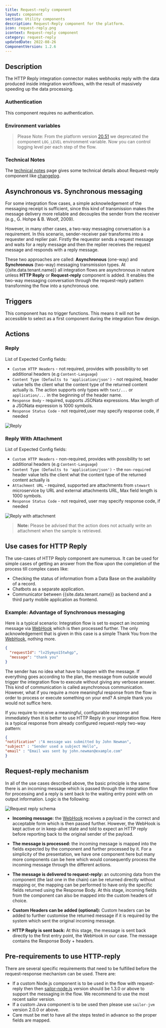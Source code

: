 ```yaml
---
title: Request-reply component
layout: component
section: Utility components
description: Request-Reply component for the platform.
icon: request-reply.png
icontext: Request-reply component
category: request-reply
updatedDate: 2022-08-26
ComponentVersion: 1.2.6
---
```


## Description

The HTTP Reply integration connector makes webhooks reply with the data produced
inside integration workflows, with the result of massively speeding up the data processing.

### Authentication

This component requires no authentication.

### Environment variables

> Please Note: From the platform version [20.51](/releases/2020-12-17) we deprecated the
> component `LOG_LEVEL` environment variable. Now you can control logging level per each step of the flow.

### Technical Notes

The [technical notes](technical-notes) page gives some technical details about Request-reply component like [changelog](/components/request-reply/technical-notes#changelog).

## Asynchronous vs. Synchronous messaging

For some integration flow cases, a simple acknowledgement of the messaging receipt
is sufficient, since this kind of transmission makes the message delivery more
reliable and decouples the sender from the receiver (e.g., G. Hohpe & B. Woolf, 2009).

However, in many other cases, a two-way messaging conversation is a requirement.
In this scenario, sender-receiver pair transforms into a requester and replier
pair. Firstly the requestor sends a request message and waits for a reply message
and then the replier receives the request message and responds with a reply message.

These two approaches are called: **Asynchronous** (one-way) and **Synchronous**
(two-way) messaging transmission types. At {{site.data.tenant.name}} all
integration flows are asynchronous in nature unless **HTTP Reply** or
**Request-reply** component is added. It enables the two-way messaging conversation
through the request-reply pattern transforming the flow into a synchronous one.

## Triggers

This component has no trigger functions. This means it will not be accessible to
select as a first component during the integration flow design.

## Actions

### Reply

List of Expected Config fields:

- `Custom HTTP Headers` - not required, provides with possibility to set additional headers (e.g `Content-Language`)
- `Content Type (Defaults to 'application/json')` - not required, header value tells the client what the content type of the returned content actually is. The action supports only types with `text/...` or `application/...` in the beginning of the header name.
- `Response Body` -  required, supports JSONata expressions. Max length of a JSONata expression is 1000 symbols.
- `Response Status Code` - not required,user may specify response code, if needed

![Reply](img/reply.png)

### Reply With Attachment

List of Expected Config fields:

- `Custom HTTP Headers` - non-required, provides with possibility to set additional headers (e.g `Content-Language`)
- `Content Type (Defaults to 'application/json')` - the `non-required` header value tells the client what the content type of the returned content actually is
- `Attachment URL` - required, supported are attachments from `stewart` microservice by URL and external attachments URL, Max field length is 1000 symbols.
- `Response Status Code` - not required, user may specify response code, if needed

![Reply with attachment](img/reply-with-attachment.png)

> **Note:** Please be advised that the action does not actually write an attachment when the sample is retrieved.

## Use cases for HTTP Reply

The use-cases of HTTP Reply component are numerous. It can be used for simple
cases of getting an answer from the flow upon the completion of the process till
complex cases like:

  * Checking the status of information from a Data Base on the availability of a record.
  * Chatbots as a separate application.
  * Communicator between {{site.data.tenant.name}} as backend and a third party mobile application as frontend.

### Example: Advantage of Synchronous messaging

Here is a typical scenario: Integration flow is set to expect an incoming message via [WebHook](/components/webhook/) which is then processed further. The only acknowledgement that is given in this case is a simple Thank You from the [WebHook](/components/webhook/), nothing more.

```json
{
  "requestId": "lv25ymyo15twhgp",
  "message": "thank you"
}
```

The sender has no idea what have to happen with the message. If everything goes according to the plan, the message from outside would trigger the integration flow to execute without giving any verbose answer. This kind of communication is called asynchronous communication. However, what if you require a more meaningful response from the flow in order to process or execute something on your end? A simple thank you would not suffice here.

If you require to receive a meaningful, configurable response and immediately then it is better to use HTTP Reply in your integration flow. Here is a typical response from already configured request-reply two-way pattern:

```json
{
"notification" :"A message was submitted by John Newman",
"subject" : "Sender used a subject Hello",
"email" : "Email was sent by john.newman@example.com"
}
```
## Request-reply mechanism

In all of the use cases described above, the basic principle is the same: there is an incoming message which is passed through the integration flow for processing and a reply is sent back to the waiting entry point with on output information. Logic is the following:

![Request reply schema](img/request-reply-schema.png)

* **Incoming message:** the [WebHook](/getting-started/webhooks-flow) receives a payload in the correct and acceptable form which is then passed further. However, the WebHook is kept active or in keep-alive state and told to expect an HTTP reply before reporting back to the original sender of the payload.

* **The message is processed:** the incoming message is mapped into the fields expected by the component and further processed by it. For a simplicity of the presentation, we have one component here but many more components can be here which would consequently process the incoming message through the different actions.

* **The message is delivered to request-reply:** an outcoming data from the component (the last one in the chain) can be returned directly without mapping or, the mapping can be performed to have only the specific fields returned using the Response Body. At this stage, incoming fields from the component can also be mapped into the custom headers of choice.

* **Custom Headers can be added (optional):** Custom headers can be added to further customise the returned message if it is required by the system which sent the original incoming message.

* **HTTP Reply is sent back:** At this stage, the message is sent back directly to the first entry point, the WebHook in our case. The message contains the Response Body + headers.

## Pre-requirements to use HTTP-reply

There are several specific requirements that need to be fulfilled before the
request-response mechanism can be used. There are:

*   If a custom Node.js component is to be used in the flow with request-reply then then [sailor-node.js](/references/sailor-compatibility-matrix) version should be 1.3.0 or above to support the messaging in the flow. We recommend to use the most recent sailor version.
*   If a custom Java component is to be used then please use `sailor-jvm` version 2.0.0 or above.
*   Care must be met to have all the steps tested in advance so the proper fields are mapped.
